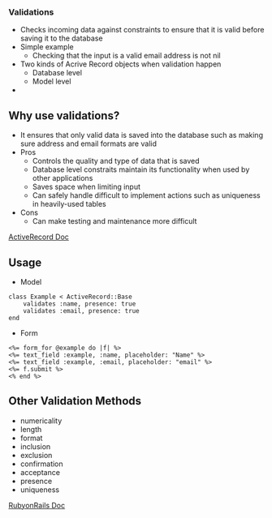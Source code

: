 ### Validations
* Checks incoming data against constraints to ensure that it is valid before saving it to the database
* Simple example
	* Checking that the input is a valid email address is not nil
* Two kinds of Acrive Record objects when validation happen
	* Database level 
	* Model level 
* 

## Why use validations?
* It ensures that only valid data is saved into the database such as making sure address and email formats are valid
* Pros
	* Controls the quality and type of data that is saved
	* Database level constraits maintain its functionality when used by other applications
	* Saves space when limiting input
	* Can safely handle difficult to implement actions such as uniqueness in heavily-used tables
* Cons
	* Can make testing and maintenance more difficult
	
[ActiveRecord Doc](http://guides.rubyonrails.org/active_record_validations.html)

## Usage


* Model
```
class Example < ActiveRecord::Base
	validates :name, presence: true
	validates :email, presence: true
end
```

* Form
```
<%= form_for @example do |f| %>
<%= text_field :example, :name, placeholder: "Name" %>
<%= text_field :example, :email, placeholder: "email" %>
<%= f.submit %>
<% end %>
```

## Other Validation Methods
* numericality
* length
* format
* inclusion
* exclusion
* confirmation
* acceptance
* presence
* uniqueness

[RubyonRails Doc](http://guides.rubyonrails.org/active_record_validations.html#working-with-validation-errors)
